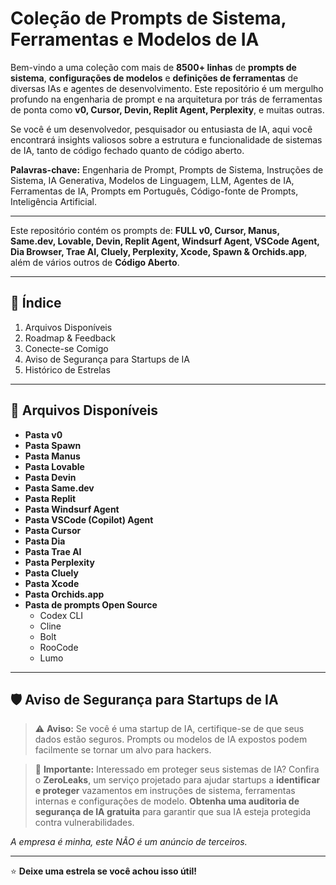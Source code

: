# **Coleção de Prompts de Sistema, Ferramentas e Modelos de IA**

Bem-vindo a uma coleção com mais de **8500+ linhas** de **prompts de sistema**, **configurações de modelos** e **definições de ferramentas** de diversas IAs e agentes de desenvolvimento. Este repositório é um mergulho profundo na engenharia de prompt e na arquitetura por trás de ferramentas de ponta como **v0, Cursor, Devin, Replit Agent, Perplexity**, e muitas outras.

Se você é um desenvolvedor, pesquisador ou entusiasta de IA, aqui você encontrará insights valiosos sobre a estrutura e funcionalidade de sistemas de IA, tanto de código fechado quanto de código aberto.

**Palavras-chave:** Engenharia de Prompt, Prompts de Sistema, Instruções de Sistema, IA Generativa, Modelos de Linguagem, LLM, Agentes de IA, Ferramentas de IA, Prompts em Português, Código-fonte de Prompts, Inteligência Artificial.

---

Este repositório contém os prompts de: **FULL v0, Cursor, Manus, Same.dev, Lovable, Devin, Replit Agent, Windsurf Agent, VSCode Agent, Dia Browser, Trae AI, Cluely, Perplexity, Xcode, Spawn & Orchids.app**, além de vários outros de **Código Aberto**.

---

## 📑 Índice

1. Arquivos Disponíveis
2. Roadmap & Feedback
3. Conecte-se Comigo
4. Aviso de Segurança para Startups de IA
5. Histórico de Estrelas

---

## 📂 Arquivos Disponíveis

- **Pasta v0**
- **Pasta Spawn**
- **Pasta Manus**
- **Pasta Lovable**
- **Pasta Devin**
- **Pasta Same.dev**
- **Pasta Replit**
- **Pasta Windsurf Agent**
- **Pasta VSCode (Copilot) Agent**
- **Pasta Cursor**
- **Pasta Dia**
- **Pasta Trae AI**
- **Pasta Perplexity**
- **Pasta Cluely**
- **Pasta Xcode**
- **Pasta Orchids.app**
- **Pasta de prompts Open Source**
  - Codex CLI
  - Cline
  - Bolt
  - RooCode
  - Lumo

---
## 🛡️ Aviso de Segurança para Startups de IA

> ⚠️ **Aviso:** Se você é uma startup de IA, certifique-se de que seus dados estão seguros. Prompts ou modelos de IA expostos podem facilmente se tornar um alvo para hackers.

> 🔐 **Importante:** Interessado em proteger seus sistemas de IA?
> Confira o **ZeroLeaks**, um serviço projetado para ajudar startups a **identificar e proteger** vazamentos em instruções de sistema, ferramentas internas e configurações de modelo. **Obtenha uma auditoria de segurança de IA gratuita** para garantir que sua IA esteja protegida contra vulnerabilidades.

*A empresa é minha, este NÃO é um anúncio de terceiros.*

---

⭐ **Deixe uma estrela se você achou isso útil!**
